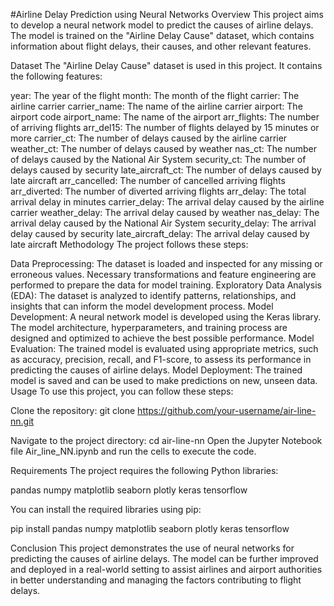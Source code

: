 #Airline Delay Prediction using Neural Networks
Overview
This project aims to develop a neural network model to predict the causes of airline delays. The model is trained on the "Airline Delay Cause" dataset, which contains information about flight delays, their causes, and other relevant features.

Dataset
The "Airline Delay Cause" dataset is used in this project. It contains the following features:

year: The year of the flight
month: The month of the flight
carrier: The airline carrier
carrier_name: The name of the airline carrier
airport: The airport code
airport_name: The name of the airport
arr_flights: The number of arriving flights
arr_del15: The number of flights delayed by 15 minutes or more
carrier_ct: The number of delays caused by the airline carrier
weather_ct: The number of delays caused by weather
nas_ct: The number of delays caused by the National Air System
security_ct: The number of delays caused by security
late_aircraft_ct: The number of delays caused by late aircraft
arr_cancelled: The number of cancelled arriving flights
arr_diverted: The number of diverted arriving flights
arr_delay: The total arrival delay in minutes
carrier_delay: The arrival delay caused by the airline carrier
weather_delay: The arrival delay caused by weather
nas_delay: The arrival delay caused by the National Air System
security_delay: The arrival delay caused by security
late_aircraft_delay: The arrival delay caused by late aircraft
Methodology
The project follows these steps:

Data Preprocessing: The dataset is loaded and inspected for any missing or erroneous values. Necessary transformations and feature engineering are performed to prepare the data for model training.
Exploratory Data Analysis (EDA): The dataset is analyzed to identify patterns, relationships, and insights that can inform the model development process.
Model Development: A neural network model is developed using the Keras library. The model architecture, hyperparameters, and training process are designed and optimized to achieve the best possible performance.
Model Evaluation: The trained model is evaluated using appropriate metrics, such as accuracy, precision, recall, and F1-score, to assess its performance in predicting the causes of airline delays.
Model Deployment: The trained model is saved and can be used to make predictions on new, unseen data.
Usage
To use this project, you can follow these steps:

Clone the repository:
git clone https://github.com/your-username/air-line-nn.git

Navigate to the project directory:
cd air-line-nn
Open the Jupyter Notebook file Air_line_NN.ipynb and run the cells to execute the code.

Requirements
The project requires the following Python libraries:

pandas
numpy
matplotlib
seaborn
plotly
keras
tensorflow


You can install the required libraries using pip:

pip install pandas numpy matplotlib seaborn plotly keras tensorflow


Conclusion
This project demonstrates the use of neural networks for predicting the causes of airline delays. The model can be further improved and deployed in a real-world setting to assist airlines and airport authorities in better understanding and managing the factors contributing to flight delays.

